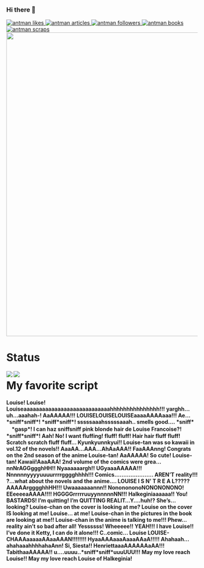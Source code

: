 ### Hi there 👋
<!-- Like のバッジ -->
<a href="https://zenn.dev/antman">
  <img src="https://zenn.badge.nikaera.com/s/antman/likes?style=plastic" alt="antman likes" />
</a>

<!-- Articles のバッジ -->
<a href="https://zenn.dev/antman/articles">
  <img src="https://zenn.badge.nikaera.com/s/antman/articles?style=plastic" alt="antman articles" />
</a>

<!-- Followers のバッジ -->
<a href="https://zenn.dev/antman/followers">
  <img src="https://zenn.badge.nikaera.com/s/antman/followers?style=plastic" alt="antman followers" />
</a>

<!-- Books のバッジ -->
<a href="https://zenn.dev/antman/books">
  <img src="https://zenn.badge.nikaera.com/s/antman/books?style=plastic" alt="antman books" />
</a>

<!-- Scraps のバッジ -->
<a href="https://zenn.dev/antman/scraps">
  <img src="https://zenn.badge.nikaera.com/s/antman/scraps?style=plastic" alt="antman scraps" />
</a>
<img width=800 src="https://github-profile-trophy.vercel.app/?username=yama-yeah&column=8&theme=gruvbox&no-frame=true"/>

<H1>Status</H1>
<div>
<img align="left" src="https://github-readme-stats.vercel.app/api?username=yama-yeah&count_private=true&show_icons=true" />

<img align="left" src="https://github-readme-stats.vercel.app/api/top-langs/?username=yama-yeah" /></div>  
<div>
<H1> My favorite script </H1>
<H4>
  Louise! Louise! Louiseaaaaaaaaaaaaaaaaaaaaaaaaaaaahhhhhhhhhhhhhhh!!!
yarghh…uh…aaahah-! AaAAAAA!!! LOUISELOUISELOUISEaaaaAAAAaaa!!!
Ae…*sniff*sniff*! *sniff*sniff*! sssssaaahsssssaaah.. smells good…. *sniff*
　*gasp*! I can haz sniffsniff pink blonde hair de Louise Francoise?! *sniff*sniff*! Aah!
No! I want fluffing! fluff! fluff! Hair hair fluff fluff! Scratch scratch fluff fluff… Kyunkyunnkyui!!
Louise-tan was so kawaii in vol.12 of the novels!! AaaAA…AAA…AhAaAAA!! FaaAAAnng!
Congrats on the 2nd season of the anime Louise-tan! AaAAAAA! So cute! Louise-tan! Kawaii!AaaAAA!
2nd volume of the comics were grea…nnNrAGGggghHH!! Nyaaaaaargh!! UGyaaaAAAAA!!!
Nnnnnnyyyyuuuurrrrgggghhhh!!! Comics…………………. AREN’T reality!!! ?…what about the novels and the anime….
LOUISE I S N’ T R E A L????? AAAAArgggghhHH!!! Uwaaaaaaannn!!
NononononoNONONONONO! EEeeeeaAAAA!!!! HGGGGrrrrruuyynnnnnNN!!! Halkeginiaaaaaa!!
You! BASTARDS! I’m quitting! I’m QUITTING REALIT…Y….huh!? She’s…looking? Louise-chan on the cover is looking at me?
Louise on the cover IS looking at me! Louise… at me! Louise-chan in the pictures in the book are looking at me!!
Louise-chan in the anime is talking to me!!! Phew… reality ain’t so bad after all!
Yessssss! Wheeeee!! YEAH!!! I have Louise!! I’ve done it Ketty, I can do it alone!!!
C..comic… Louise LOUISE-CHAAAaaaaaAAaaAAAN!!!!!!!! HyaaAAAaaaAaaaAAaA!!!!!
Ahahaah…ahahaaahhhhahaAnn! Si, Siesta!! HenriettaaaAAAAAAaAA!!! TabithaaAAAAA!!
u….uuuu..*sniff*sniff*uuuUUU!!! May my love reach Louise!! May my love reach Louise of Halkeginia!
</H4>
</div>
<!--
**yama-yeah/yama-yeah** is a ✨ _special_ ✨ repository because its `README.md` (this file) appears on your GitHub profile.

Here are some ideas to get you started:

- 🔭 I’m currently working on ...
- 🌱 I’m currently learning ...
- 👯 I’m looking to collaborate on ...
- 🤔 I’m looking for help with ...
- 💬 Ask me about ...
- 📫 How to reach me: ...
- 😄 Pronouns: ...
- ⚡ Fun fact: ...
-->
